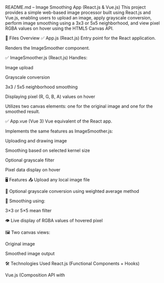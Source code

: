  README.md – Image Smoothing App (React.js & Vue.js)
This project provides a simple web-based image processor built using React.js and Vue.js, enabling users to upload an image, apply grayscale conversion, perform image smoothing using a 3x3 or 5x5 neighborhood, and view pixel RGBA values on hover using the HTML5 Canvas API.

🧩 Files Overview
✅ App.js (React.js)
Entry point for the React application.

Renders the ImageSmoother component.

✅ ImageSmoother.js (React.js)
Handles:

Image upload

Grayscale conversion

3x3 / 5x5 neighborhood smoothing

Displaying pixel (R, G, B, A) values on hover

Utilizes two canvas elements: one for the original image and one for the smoothed result.

✅ App.vue (Vue 3)
Vue equivalent of the React app.

Implements the same features as ImageSmoother.js:

Uploading and drawing image

Smoothing based on selected kernel size

Optional grayscale filter

Pixel data display on hover

🖥️ Features
📤 Upload any local image file

🎨 Optional grayscale conversion using weighted average method

🧮 Smoothing using:

3×3 or 5×5 mean filter

👁️ Live display of RGBA values of hovered pixel

🖼️ Two canvas views:

Original image

Smoothed image output

🛠️ Technologies Used
React.js (Functional Components + Hooks)

Vue.js (Composition API with <script setup>)

HTML5 Canvas API

JavaScript ES6+

🚀 How to Run
React Version:
Create app:

bash
Copy
Edit
npx create-react-app image-smoothing
Replace src/ with App.js, ImageSmoother.js, and index.js

Run:

bash
Copy
Edit
npm start
Vue Version:
Create app with Vite:
npm create vite@latest image-smoothing-vue -- --template vue
cd image-smoothing-vue
npm install
Replace src/App.vue with the provided App.vue code

Run:
npm run dev
